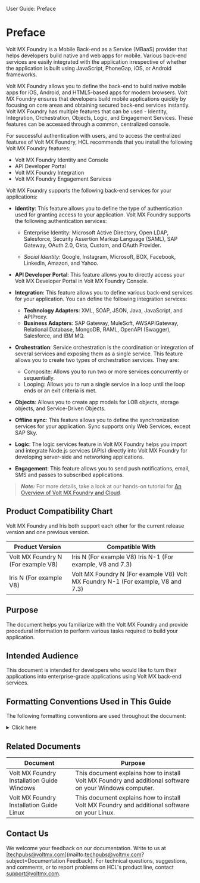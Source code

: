                                

User Guide: Preface

Preface
=======

Volt MX Foundry is a Mobile Back-end as a Service (MBaaS) provider that helps developers build native and web apps for mobile. Various back-end services are easily integrated with the application irrespective of whether the application is built using JavaScript, PhoneGap, iOS, or Android frameworks.

Volt MX Foundry allows you to define the back-end to build native mobile apps for iOS, Android, and HTML5-based apps for modern browsers. Volt MX Foundry ensures that developers build mobile applications quickly by focusing on core areas and obtaining secured back-end services instantly. Volt MX Foundry has multiple features that can be used - Identity, Integration, Orchestration, Objects, Logic, and Engagement Services. These features can be accessed through a common, centralized console.

For successful authentication with users, and to access the centralized features of Volt MX Foundry, HCL recommends that you install the following Volt MX Foundry features:

*   Volt MX Foundry Identity and Console
*   API Developer Portal
*   Volt MX Foundry Integration
*   Volt MX Foundry Engagement Services

Volt MX Foundry supports the following back-end services for your applications:

*   **Identity**: This feature allows you to define the type of authentication used for granting access to your application. Volt MX Foundry supports the following authentication services:
    
    *   Enterprise Identity: Microsoft Active Directory, Open LDAP, Salesforce, Security Assertion Markup Language (SAML), SAP Gateway, OAuth 2.0, Okta, Custom, and OAuth Provider.
    
    *   _Social Identity_: Google, Instagram, Microsoft, BOX, Facebook, LinkedIn, Amazon, and Yahoo.
*   **API Developer Portal**: This feature allows you to directly access your Volt MX Developer Portal in Volt MX Foundry Console.  
    
*   **Integration**: This feature allows you to define various back-end services for your application. You can define the following integration services:
    *   **Technology Adapters**: XML, SOAP, JSON, Java, JavaScript, and APIProxy.
    *   **Business Adapters**: SAP Gateway, MuleSoft, AWSAPIGateway, Relational Database, MongoDB, RAML, OpenAPI (Swagger), Salesforce, and IBM MQ.
*   **Orchestration**: Service orchestration is the coordination or integration of several services and exposing them as a single service. This feature allows you to create two types of orchestration services. They are:
    *   Composite: Allows you to run two or more services concurrently or sequentially.
    *   Looping: Allows you to run a single service in a loop until the loop ends or an exit criteria is met.
*   **Objects**: Allows you to create app models for LOB objects, storage objects, and Service-Driven Objects.
*   **Offline sync**: This feature allows you to define the synchronization services for your application. Sync supports only Web Services, except SAP Sky.
*   **Logic**: The logic services feature in Volt MX Foundry helps you import and integrate Node.js services (APIs) directly into Volt MX Foundry for developing server-side and networking applications.
*   **Engagement**: This feature allows you to send push notifications, email, SMS and passes to subscribed applications.

> **_Note:_** For more details, take a look at our hands-on tutorial for [An Overview of Volt MX Foundry and Cloud](https://youtu.be/1hTo5o7DCwo).

Product Compatibility Chart
---------------------------

Volt MX Foundry and Iris both support each other for the current release version and one previous version.

  
| Product Version | Compatible With |
| --- | --- |
| Volt MX Foundry N (For example V8) | Iris N (For example V8) Iris N-1 (For example, V8 and 7.3) |
| Iris N (For example V8) | Volt MX Foundry N (For example V8) Volt MX Foundry N-1 (For example, V8 and 7.3) |

Purpose
-------

The document helps you familiarize with the Volt MX Foundry and provide procedural information to perform various tasks required to build your application.

Intended Audience
-----------------

This document is intended for developers who would like to turn their applications into enterprise-grade applications using Volt MX back-end services.

Formatting Conventions Used in This Guide
-----------------------------------------

The following formatting conventions are used throughout the document:


<details close markdown="block"><summary>Click here</summary>


| Conventions | Explanation |
| --- | --- |
| Monospace | &#8226; User input text, system prompts, and responses <br><br> &#8226; File path <br><br> &#8226; Commands Program code <br><br> &#8226; File names |
| _Italic_ | &#8226; Emphasis <br><br> &#8226; Names of books and documents <br><br> &#8226; New terminology |
| **Bold** | &#8226; Windows <br><br> &#8226; Menus <br><br> &#8226; Buttons <br><br> &#8226; Icons <br><br>&#8226; Fields <br><br> &#8226; Tabs <br><br> &#8226; Folders |
| [URL](##) | Active link to a URL. |
| **_Note:_**  | Provides helpful hints or additional information. |
| **_Important:_**   | Highlights actions or information that might cause problems to systems or data |

</details>

Related Documents
-----------------

  
| Document | Purpose |
| --- | --- |
| Volt MX Foundry Installation Guide Windows | This document explains how to install Volt MX Foundry and additional software on your Windows computer. |
| Volt MX Foundry Installation Guide Linux | This document explains how to install Volt MX Foundry and additional software on your Linux. |

Contact Us
----------

We welcome your feedback on our documentation. Write to us at [techpubs@voltmx.com](mailto:techpubs@voltmx.com?subject=Documentation Feedback). For technical questions, suggestions, and comments, or to report problems on HCL's product line, contact [support@voltmx.com](mailto:support@voltmx.com).
